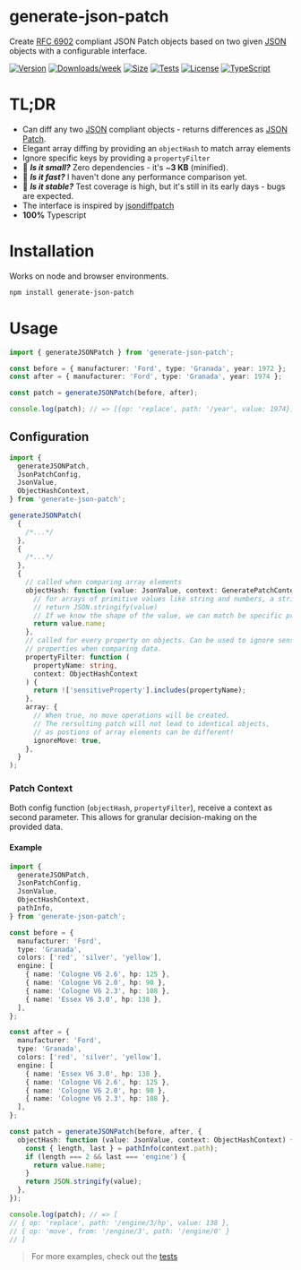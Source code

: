 # generate-json-patch

Create [RFC 6902](https://datatracker.ietf.org/doc/html/rfc6902/) compliant JSON Patch objects based on two given [JSON](https://www.ecma-international.org/publications-and-standards/standards/ecma-404/) objects with a configurable interface.

[![Version](https://img.shields.io/npm/v/generate-json-patch.svg)](https://npmjs.org/package/generate-json-patch)
[![Downloads/week](https://img.shields.io/npm/dw/generate-json-patch.svg)](https://npmjs.org/package/generate-json-patch)
[![Size](https://img.shields.io/bundlephobia/min/generate-json-patch.svg)](https://npmjs.org/package/generate-json-patch)
[![Tests](https://github.com/marcolink/generate-json-patch/workflows/CI%20Tests/badge.svg?branch=main)](https://github.com/marcolink/generate-json-patch/actions/workflows/test.yml)
[![License](https://img.shields.io/npm/l/generate-json-patch.svg)](https://github.com/marcoxlink/generate-json-patch/blob/main/package.json)
[![TypeScript](https://img.shields.io/badge/%3C%2F%3E-TypeScript-%230074c1.svg)](http://www.typescriptlang.org/)

# TL;DR

- Can diff any two [JSON](https://www.ecma-international.org/publications-and-standards/standards/ecma-404/) compliant objects - returns differences as [JSON Patch](http://jsonpatch.com/).
- Elegant array diffing by providing an `objectHash` to match array elements
- Ignore specific keys by providing a `propertyFilter`
- :paw_prints: **_Is it small?_** Zero dependencies - it's ~**3 KB** (minified).
- :crystal_ball: **_Is it fast?_** I haven't done any performance comparison yet.
- :hatched_chick: **_Is it stable?_** Test coverage is high, but it's still in its early days - bugs are expected.
- The interface is inspired by [jsondiffpatch](https://github.com/benjamine/jsondiffpatch)
- **100%** Typescript

# Installation

Works on node and browser environments.

```bash
npm install generate-json-patch
```

# Usage

```typescript
import { generateJSONPatch } from 'generate-json-patch';

const before = { manufacturer: 'Ford', type: 'Granada', year: 1972 };
const after = { manufacturer: 'Ford', type: 'Granada', year: 1974 };

const patch = generateJSONPatch(before, after);

console.log(patch); // => [{op: 'replace', path: '/year', value: 1974}]
```

## Configuration

```typescript
import {
  generateJSONPatch,
  JsonPatchConfig,
  JsonValue,
  ObjectHashContext,
} from 'generate-json-patch';

generateJSONPatch(
  {
    /*...*/
  },
  {
    /*...*/
  },
  {
    // called when comparing array elements
    objectHash: function (value: JsonValue, context: GeneratePatchContext) {
      // for arrays of primitive values like string and numbers, a stringification is sufficent:
      // return JSON.stringify(value)
      // If we know the shape of the value, we can match be specific properties
      return value.name;
    },
    // called for every property on objects. Can be used to ignore sensitive or irrelevant
    // properties when comparing data.
    propertyFilter: function (
      propertyName: string,
      context: ObjectHashContext
    ) {
      return !['sensitiveProperty'].includes(propertyName);
    },
    array: {
      // When true, no move operations will be created.
      // The rersulting patch will not lead to identical objects,
      // as postions of array elements can be different!
      ignoreMove: true,
    },
  }
);
```

### Patch Context

Both config function (`objectHash`, `propertyFilter`), receive a context as second parameter.
This allows for granular decision-making on the provided data.

#### Example

```typescript
import {
  generateJSONPatch,
  JsonPatchConfig,
  JsonValue,
  ObjectHashContext,
  pathInfo,
} from 'generate-json-patch';

const before = {
  manufacturer: 'Ford',
  type: 'Granada',
  colors: ['red', 'silver', 'yellow'],
  engine: [
    { name: 'Cologne V6 2.6', hp: 125 },
    { name: 'Cologne V6 2.0', hp: 90 },
    { name: 'Cologne V6 2.3', hp: 108 },
    { name: 'Essex V6 3.0', hp: 138 },
  ],
};

const after = {
  manufacturer: 'Ford',
  type: 'Granada',
  colors: ['red', 'silver', 'yellow'],
  engine: [
    { name: 'Essex V6 3.0', hp: 138 },
    { name: 'Cologne V6 2.6', hp: 125 },
    { name: 'Cologne V6 2.0', hp: 90 },
    { name: 'Cologne V6 2.3', hp: 108 },
  ],
};

const patch = generateJSONPatch(before, after, {
  objectHash: function (value: JsonValue, context: ObjectHashContext) {
    const { length, last } = pathInfo(context.path);
    if (length === 2 && last === 'engine') {
      return value.name;
    }
    return JSON.stringify(value);
  },
});

console.log(patch); // => [
// { op: 'replace', path: '/engine/3/hp', value: 138 },
// { op: 'move', from: '/engine/3', path: '/engine/0' }
// ]
```

> For more examples, check out the [tests](./src/index.spec.ts)
